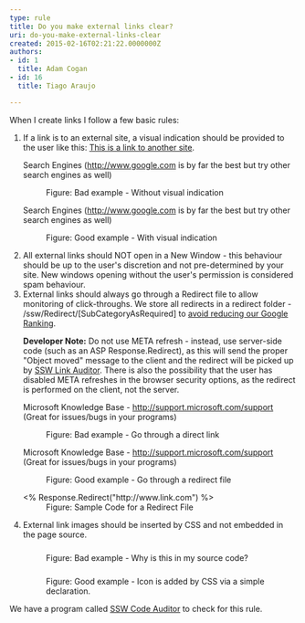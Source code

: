 ```yaml
---
type: rule
title: Do you make external links clear?
uri: do-you-make-external-links-clear
created: 2015-02-16T02:21:22.0000000Z
authors:
- id: 1
  title: Adam Cogan
- id: 16
  title: Tiago Araujo

---
```




<span class='intro'> <p>When I create links I follow a few basic rules&#58;
                </p> </span>

<ol><li> If a link is to an external site, a visual indication should be provided to the user like this&#58; 
      <a href="http&#58;//www.ssw.com.au/ssw/Redirect/Microsoft/microsoft.htm" target="_blank">This is a link to another site</a>. 
      <dl class="badImage"><p class="ssw15-rteElement-GreyBox"> Search Engines (<a class="ignore" href="http&#58;//www.ssw.com.au/ssw/Redirect/Web/Google.htm" target="_blank">http&#58;//www.google.com</a> is by far the best but try other search engines as well)</p><dd>Figure&#58; Bad example - Without visual indication</dd></dl><dl class="goodImage"><p class="ssw15-rteElement-GreyBox">Search Engines (<a href="http&#58;//www.ssw.com.au/ssw/Redirect/Web/Google.htm" target="_blank">http&#58;//www.google.com</a> is by far the best but try other search engines as well) </p><dd>Figure&#58; Good example - With visual indication</dd></dl></li><li> All external links should NOT open in a New Window - this behaviour should be up to the user's discretion and not pre-determined by your site. New windows opening without the user's permission is considered spam behaviour. </li><li> External links should always go through a Redirect file to allow monitoring of click-throughs. We store all redirects in a redirect folder - /ssw/Redirect/[SubCategoryAsRequired] to 
      <a href="http&#58;//www.ssw.com.au/ssw/Standards/Rules/RulesToBetterGoogleRankings.aspx#Robotstxtfile">avoid reducing our Google Ranking</a>. 
      <p> 
         <strong>Developer Note&#58;</strong> Do not use META refresh - instead, use server-side code (such as an ASP Response.Redirect), as this will send the proper &quot;Object moved&quot; message to the client and the redirect will be picked up by 
         <a href="http&#58;//www.ssw.com.au/ssw/Standards/DeveloperGeneral/WebdevelopmentTools.aspx#BrokenLinks">SSW Link Auditor</a>. There is also the possibility that the user has disabled META refreshes in the browser security options, as the redirect is performed on the client, not the server. </p><dl class="badImage"><p class="ssw15-rteElement-GreyBox">Microsoft Knowledge Base - 
            <a href="http&#58;//support.microsoft.com/support" target="_blank">http&#58;//support.microsoft.com/support</a> (Great for issues/bugs in your programs) </p><dd>Figure&#58; Bad example - Go through a direct link</dd></dl><dl class="goodImage"><p class="ssw15-rteElement-GreyBox">Microsoft Knowledge Base - 
            <a href="http&#58;//www.ssw.com.au/ssw/Redirect/Microsoft/MicrosoftSupport.htm" target="_blank">http&#58;//support.microsoft.com/support</a> (Great for issues/bugs in your programs) </p><dd>Figure&#58; Good example - Go through a redirect file</dd></dl><dl class="code"><dt> &lt;% Response.Redirect(&quot;http&#58;//www.link.com&quot;) %&gt; </dt><dd>Figure&#58; Sample Code for a Redirect File</dd></dl></li><li> External link images should be inserted by CSS and not embedded in the page source. 
      <dl class="badImage"><dt> 
            <img src="http&#58;//www.ssw.com.au/SSW/Standards/Rules/images/BadLink.gif" alt="" style="margin&#58;5px;" /> 
         </dt><dd>Figure&#58; Bad example - Why is this in my source code?</dd></dl><dl class="goodImage"><dt> 
            <img src="http&#58;//www.ssw.com.au/SSW/Standards/Rules/images/GoodLink.gif" alt="" style="margin&#58;5px;" /> 
         </dt><dd>Figure&#58; Good example - Icon is added by CSS via a simple declaration.</dd></dl></li></ol><p>We have a program called 
   <a href="http&#58;//www.ssw.com.au/ssw/CodeAuditor/">SSW Code Auditor</a> to check for this rule. </p>


